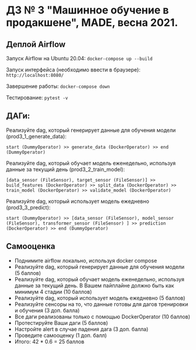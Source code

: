 # ДЗ № 3 "Машинное обучение в продакшене", MADE, весна 2021.

## Деплой Airflow
Запуск Airflow на Ubuntu 20.04:
```docker-compose up --build```  

Запуск интерфейса (необходимо ввести в браузере):
```http://localhost:8080/```  

Завершение работы:
```docker-compose down```  

Тестирование:
```pytest -v```  

## ДАГи:
Реализуйте dag, который генерирует данные для обучения модели (prod3_1_generate_data):

    start (DummyOperator) >> generate_data (DockerOperator) >> end (DummyOperator)

Реализуйте dag, который обучает модель еженедельно, используя данные за текущий день (prod3_2_train_model):

    [data_sensor (FileSensor), target_sensor (FileSensor)] >> build_features (DockerOperator) >> split_data (DockerOperator) >> train_model (DockerOperator) >> validate_model (DockerOperator)

Реализуйте dag, который использует модель ежедневно (prod3_3_predict):

    start (DummyOperator) >> [data_sensor (FileSensor), model_sensor (FileSensor), transformer_sensor (FileSensor) ] >> prediction (DockerOperator) >> end (DummyOperator)

## Самооценка
+ Поднимите airflow локально, используя docker compose 
+ Реализуйте dag, который генерирует данные для обучения модели (5 баллов)
+ Реализуйте dag, который обучает модель еженедельно, используя данные за текущий день. В Вашем пайплайне должно быть как минимум 4 стадии (10 баллов) 
+ Реализуйте dag, который использует модель ежедневно (5 баллов)
+ Реализуйте сенсоры на то, что данные готовы для дагов тренировки и обучения (3 доп. балла)
+ Все даги реализованы только с помощью DockerOperator (10 баллов)
+ Протестируйте Ваши даги (5 баллов) 
+ Настройте alert в случае падения дага (3 доп. балла)
+ Проведите самооценку (1 доп. балл)
+ Итого: 42 * 0.6 = 25 баллов